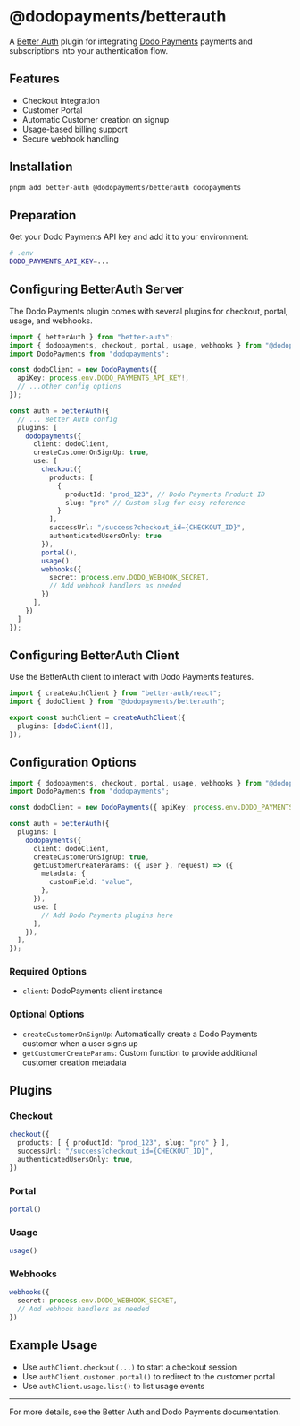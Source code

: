 # @dodopayments/betterauth

A [Better Auth](https://github.com/better-auth/better-auth) plugin for integrating [Dodo Payments](https://dodopayments.com) payments and subscriptions into your authentication flow.

## Features

- Checkout Integration
- Customer Portal
- Automatic Customer creation on signup
- Usage-based billing support
- Secure webhook handling

## Installation

```bash
pnpm add better-auth @dodopayments/betterauth dodopayments
```

## Preparation

Get your Dodo Payments API key and add it to your environment:

```bash
# .env
DODO_PAYMENTS_API_KEY=...
```

## Configuring BetterAuth Server

The Dodo Payments plugin comes with several plugins for checkout, portal, usage, and webhooks.

```typescript
import { betterAuth } from "better-auth";
import { dodopayments, checkout, portal, usage, webhooks } from "@dodopayments/betterauth";
import DodoPayments from "dodopayments";

const dodoClient = new DodoPayments({
  apiKey: process.env.DODO_PAYMENTS_API_KEY!,
  // ...other config options
});

const auth = betterAuth({
  // ... Better Auth config
  plugins: [
    dodopayments({
      client: dodoClient,
      createCustomerOnSignUp: true,
      use: [
        checkout({
          products: [
            {
              productId: "prod_123", // Dodo Payments Product ID
              slug: "pro" // Custom slug for easy reference
            }
          ],
          successUrl: "/success?checkout_id={CHECKOUT_ID}",
          authenticatedUsersOnly: true
        }),
        portal(),
        usage(),
        webhooks({
          secret: process.env.DODO_WEBHOOK_SECRET,
          // Add webhook handlers as needed
        })
      ],
    })
  ]
});
```

## Configuring BetterAuth Client

Use the BetterAuth client to interact with Dodo Payments features.

```typescript
import { createAuthClient } from "better-auth/react";
import { dodoClient } from "@dodopayments/betterauth";

export const authClient = createAuthClient({
  plugins: [dodoClient()],
});
```

## Configuration Options

```typescript
import { dodopayments, checkout, portal, usage, webhooks } from "@dodopayments/betterauth";
import DodoPayments from "dodopayments";

const dodoClient = new DodoPayments({ apiKey: process.env.DODO_PAYMENTS_API_KEY! });

const auth = betterAuth({
  plugins: [
    dodopayments({
      client: dodoClient,
      createCustomerOnSignUp: true,
      getCustomerCreateParams: ({ user }, request) => ({
        metadata: {
          customField: "value",
        },
      }),
      use: [
        // Add Dodo Payments plugins here
      ],
    }),
  ],
});
```

### Required Options
- `client`: DodoPayments client instance

### Optional Options
- `createCustomerOnSignUp`: Automatically create a Dodo Payments customer when a user signs up
- `getCustomerCreateParams`: Custom function to provide additional customer creation metadata

## Plugins

### Checkout
```typescript
checkout({
  products: [ { productId: "prod_123", slug: "pro" } ],
  successUrl: "/success?checkout_id={CHECKOUT_ID}",
  authenticatedUsersOnly: true,
})
```

### Portal
```typescript
portal()
```

### Usage
```typescript
usage()
```

### Webhooks
```typescript
webhooks({
  secret: process.env.DODO_WEBHOOK_SECRET,
  // Add webhook handlers as needed
})
```

## Example Usage

- Use `authClient.checkout(...)` to start a checkout session
- Use `authClient.customer.portal()` to redirect to the customer portal
- Use `authClient.usage.list()` to list usage events

---

For more details, see the Better Auth and Dodo Payments documentation. 